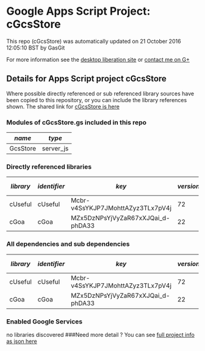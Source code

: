 # Google Apps Script Project: cGcsStore
This repo (cGcsStore) was automatically updated on 21 October 2016 12:05:10 BST by GasGit

For more information see the [desktop liberation site](http://ramblings.mcpher.com/Home/excelquirks/drivesdk/gettinggithubready "desktop liberation") or [contact me on G+](https://plus.google.com/+BruceMcpherson "Bruce McPherson - GDE")
## Details for Apps Script project cGcsStore
Where possible directly referenced or sub referenced library sources have been copied to this repository, or you can include the library references shown. 
The shared link for [cGcsStore is here](https://script.google.com/d/1w0dgijlIMA_o5p63ajzcaa_LJeUMYnrrSgfOzLKHesKZJqDCzw36qorl/edit?usp=sharing "open in the GAS IDE")

### Modules of cGcsStore.gs included in this repo
*name*|*type*
--- | --- 
GcsStore| server_js
### Directly referenced libraries
*library*|*identifier*|*key*|*version*|*dev mode*|*source*|
--- | --- | --- | --- | --- | --- 
cUseful| cUseful|Mcbr-v4SsYKJP7JMohttAZyz3TLx7pV4j|72|no|[here](libraries/cUseful "library source")
cGoa| cGoa|MZx5DzNPsYjVyZaR67xXJQai_d-phDA33|22|no|[here](libraries/cGoa "library source")
### All dependencies and sub dependencies
*library*|*identifier*|*key*|*version*|*dev mode*|*source*|
--- | --- | --- | --- | --- | --- 
cUseful| cUseful|Mcbr-v4SsYKJP7JMohttAZyz3TLx7pV4j|72|no|[here](libraries/cUseful "library source")
cGoa| cGoa|MZx5DzNPsYjVyZaR67xXJQai_d-phDA33|22|no|[here](libraries/cGoa "library source")
### Enabled Google Services
no libraries discovered
###Need more detail ?
You can see [full project info as json here](info.json)
